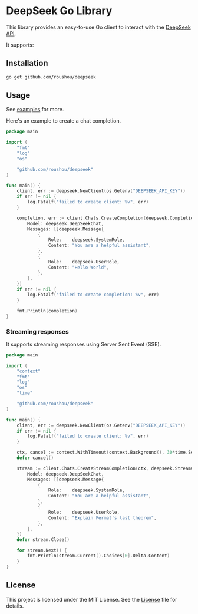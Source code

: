 # DeepSeek Go Library

This library provides an easy-to-use Go client to interact with the [DeepSeek API](https://api-docs.deepseek.com/).

It supports:

## Installation

```bash
go get github.com/roushou/deepseek
```

## Usage

See [examples](./examples) for more.

Here's an example to create a chat completion.

```go
package main

import (
	"fmt"
	"log"
	"os"

	"github.com/roushou/deepseek"
)

func main() {
	client, err := deepseek.NewClient(os.Getenv("DEEPSEEK_API_KEY"))
	if err != nil {
		log.Fatalf("failed to create client: %v", err)
	}

	completion, err := client.Chats.CreateCompletion(deepseek.CompletionArgs{
		Model: deepseek.DeepSeekChat,
		Messages: []deepseek.Message{
			{
				Role:    deepseek.SystemRole,
				Content: "You are a helpful assistant",
			},
			{
				Role:    deepseek.UserRole,
				Content: "Hello World",
			},
		},
	})
	if err != nil {
		log.Fatalf("failed to create completion: %v", err)
	}

	fmt.Println(completion)
}
```

### Streaming responses

It supports streaming responses using Server Sent Event (SSE).

```go
package main

import (
	"context"
	"fmt"
	"log"
	"os"
	"time"

	"github.com/roushou/deepseek"
)

func main() {
	client, err := deepseek.NewClient(os.Getenv("DEEPSEEK_API_KEY"))
	if err != nil {
		log.Fatalf("failed to create client: %v", err)
	}

	ctx, cancel := context.WithTimeout(context.Background(), 30*time.Second)
	defer cancel()

	stream := client.Chats.CreateStreamCompletion(ctx, deepseek.StreamCompletionArgs{
		Model: deepseek.DeepSeekChat,
		Messages: []deepseek.Message{
			{
				Role:    deepseek.SystemRole,
				Content: "You are a helpful assistant",
			},
			{
				Role:    deepseek.UserRole,
				Content: "Explain Fermat's last theorem",
			},
		},
	})
    defer stream.Close()

	for stream.Next() {
		fmt.Println(stream.Current().Choices[0].Delta.Content)
	}
}
```

## License

This project is licensed under the MIT License. See the [License](./LICENSE) file for details.
